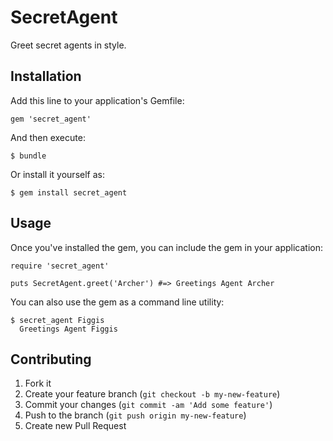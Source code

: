 # SecretAgent

Greet secret agents in style.

## Installation

Add this line to your application's Gemfile:

    gem 'secret_agent'

And then execute:

    $ bundle

Or install it yourself as:

    $ gem install secret_agent

## Usage

Once you've installed the gem, you can include the gem in your application:

    require 'secret_agent'

    puts SecretAgent.greet('Archer') #=> Greetings Agent Archer

You can also use the gem as a command line utility:

    $ secret_agent Figgis
      Greetings Agent Figgis

## Contributing

1. Fork it
2. Create your feature branch (`git checkout -b my-new-feature`)
3. Commit your changes (`git commit -am 'Add some feature'`)
4. Push to the branch (`git push origin my-new-feature`)
5. Create new Pull Request